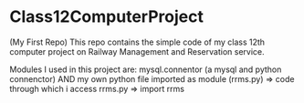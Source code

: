 # Class12ComputerProject
(My First Repo) This repo contains the simple code of my class 12th computer project on Railway Management and Reservation service.


Modules I used in this project are:
mysql.connentor (a mysql and python connenctor)
AND my own python file imported as module (rrms.py)
=> code through which i access rrms.py 
=> import rrms 

